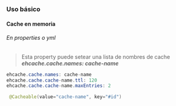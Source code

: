 ### Uso básico

#### Cache en memoria

###### En properties o yml

> Esta property puede setear una lista de nombres de cache ***ehcache.cache.names: cache-name***

```java
ehcache.cache.names: cache-name
ehcache.cache.cache-name.ttl: 120
ehcache.cache.cache-name.maxEntries: 2
```

```java
 @Cacheable(value="cache-name", key="#id")
 ```
